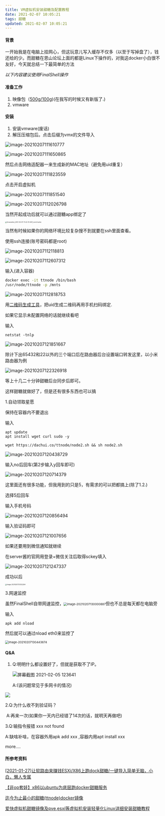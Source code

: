 ```yaml
---
title: VM虚拟机安装甜糖及配置教程
date: 2021-02-07 10:05:21
tags: 甜糖
updated: 2021-02-07 10:05:21
---
```


#### 背景

一开始我是在电脑上挂网心，但这玩意儿写入缓存不仅多（以至于写掉盘了），钱还给的少。而甜糖在恩山论坛上面的都是Linux下操作的，对我这docker小白很不友好，今天就总结一下最简单的方法

*以下内容建议使用FinalShell操作*

#### 准备工作

1. 映像包（[500g/100g](https://share.thun888.xyz/ali/文件/ttnode/))(在我写的时候又有新版了<img src="https://cdn.jsdelivr.net/gh/thun888/jian@master/coolapk_emotion_58_dogeyuanliangta.png" style="zoom:25%;" />)
2. vmware

#### 安装

1. 安装vmware(废话)
2. 解压压缩包后。点击后缀为vmx的文件导入

![image-20210207111610777](https://cdn.jsdelivr.net/gh/thun888/tuku@master/img/image-20210207111610777.png)

![image-20210207111650865](https://cdn.jsdelivr.net/gh/thun888/tuku@master/img/image-20210207111650865.png)

然后点击网络适配器一来生成新的MAC地址（避免用uid重复）

![image-20210207111823559](https://cdn.jsdelivr.net/gh/thun888/tuku@master/img/image-20210207111823559.png)

点击开启虚拟机

![image-20210207111851540](https://cdn.jsdelivr.net/gh/thun888/tuku@master/img/image-20210207111851540.png)

![image-20210207112026798](https://cdn.jsdelivr.net/gh/thun888/tuku@master/img/image-20210207112026798.png)

当然开起成功后就可以通过甜糖app绑定了

<img src="https://cdn.jsdelivr.net/gh/thun888/tuku@master/img/Screenshot_2021-02-07-11-22-10-647_com.tt.turbo.jpg" alt="Screenshot_2021-02-07-11-22-10-647_com.tt.turbo" style="zoom:33%;" />

当然有时候如果你的网络环境比较复杂搜不到就要在ssh里面查看。

使用ssh连接(账号密码都是root)

![image-20210207112118813](https://cdn.jsdelivr.net/gh/thun888/tuku@master/img/image-20210207112118813.png)

![image-20210207112607312](https://cdn.jsdelivr.net/gh/thun888/tuku@master/img/image-20210207112607312.png)

输入(进入容器)

```sh
docker exec -it ttnode /bin/bash
/usr/node/ttnode -p /mnts 
```

![image-20210207112818753](https://cdn.jsdelivr.net/gh/thun888/tuku@master/img/image-20210207112818753.png)

用[二维码生成工具](http://2v.dedecms.com/)，把uid生成二维码再用手机扫码绑定.

如果它显示未配置网络的话就继续看吧

  <script>
  new Artalk({
    el: '#ArtalkComments', // 元素选择
    placeholder: '来啊，快活啊 ( ゜- ゜)', // 占位符
    noComment: '快来成为第一个评论的人吧~', // 无评论时显示
    serverUrl: 'https://artalk.thun888.xyz/',
    readMore: { // 阅读更多配置
      pageSize: 15, // 每次请求获取评论数
      autoLoad: true // 滚动到底部自动加载
    }
  });
  </script>

输入

```
netstat -tnlp 
```

![image-20210207121851667](https://cdn.jsdelivr.net/gh/thun888/tuku@master/img/image-20210207121851667.png)

除计下出65432和22以外的三个端口后在路由器后台设置端口转发这里，以小米路由器为例

![image-20210207122326918](https://cdn.jsdelivr.net/gh/thun888/tuku@master/img/image-20210207122326918.png)

等上十几二十分钟甜糖后台同步后即可。

这样甜糖就做好了，但是还有很多东西也可以搞

1.自动领取星愿

保持在容器内不要退出

输入

```shell
apt update
apt install wget curl sudo -y
```

```shell
wget https://dachui.co/ttnode/node2.sh && sh node2.sh
```

![image-20210207120438729](https://cdn.jsdelivr.net/gh/thun888/tuku@master/img/image-20210207120438729.png)

输入no后回车(第2步输入y回车即可)



![image-20210207120714379](https://cdn.jsdelivr.net/gh/thun888/tuku@master/img/image-20210207120714379.png)

这里面还有很多功能，但我用到的只是5，有需求的可以把都搞上(除了1.2<img src="https://cdn.jsdelivr.net/gh/thun888/jian@master/coolapk_emotion_58_dogeyuanliangta.png" style="zoom:25%;" />)

选择5后回车

输入手机号码

![image-20210207120856494](https://cdn.jsdelivr.net/gh/thun888/tuku@master/img/image-20210207120856494.png)

输入验证码即可

![image-20210207121007656](https://cdn.jsdelivr.net/gh/thun888/tuku@master/img/image-20210207121007656.png)

如果还要用到微信通知就继续

在server酱的官网用登录+微信关注后取得sckey填入

![image-20210207121247337](https://cdn.jsdelivr.net/gh/thun888/tuku@master/img/image-20210207121247337.png)

成功以后

<img src="https://cdn.jsdelivr.net/gh/thun888/tuku@master/img/Screenshot_2021-02-07-12-14-30-735_com.tencent.mm.jpg" alt="image-20210207121352264" style="zoom: 33%;" />

3.网速监控

虽然FinalShell自带网速监控，<img src="C:\Users\22383\AppData\Roaming\Typora\typora-user-images\image-20210207130000887.png" alt="image-20210207130000887" style="zoom: 67%;" />但也不总是每天都在电脑旁

输入

```shell
apk add nload
```

然后就可以通过nload eth0来监控了

<img src="https://cdn.jsdelivr.net/gh/thun888/tuku@master/img/image-20210207130443674.png" alt="image-20210207130443674" style="zoom: 67%;" />

#### Q&A

1. Q:明明什么都设置好了，但就是获取不了IP。

   ![屏幕截图 2021-02-05 123641](https://cdn.jsdelivr.net/gh/thun888/tuku@master/img/%E5%B1%8F%E5%B9%95%E6%88%AA%E5%9B%BE%202021-02-05%20123641.png)

   A:(该问题常见于多网卡的情况)

<img src="https://cdn.jsdelivr.net/gh/thun888/tuku@master/img/ada.png"/>

 2.Q:为什么收不到验证码？

​    A:再来一次(如果你一天内已经错了14次的话，就明天再做吧)

3.Q:输指令报错 xxx not found

   A:缺啥补啥，在容器外用apk add xxx ,容器内用apt install xxx

more....

#### 所参考资料

[[2021-01-27]让软路由来赚钱ESXi/X86上跑dock甜糖/一键导入简单无脑，小白，懒人专属](https://www.right.com.cn/forum/thread-4063192-1-2.html)

[【非op套娃】x86以ubuntu为底层跑docker甜糖服务](https://www.right.com.cn/forum/thread-4052765-1-1.html)

[迄今为止最小的甜糖(ttnode)docker镜像](https://www.right.com.cn/forum/thread-4059329-1-1.html)

[爱快虚拟机甜糖镜像及pve,esxi等虚拟机安装轻量化Linux详细安装甜糖教程](https://www.right.com.cn/forum/thread-4060057-1-1.html)